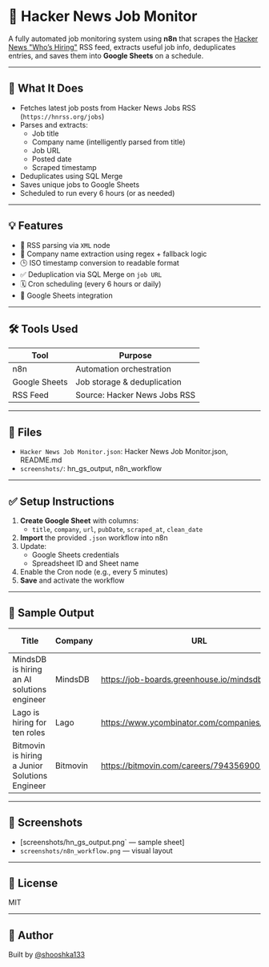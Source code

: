 # 🧠 Hacker News Job Monitor

A fully automated job monitoring system using **n8n** that scrapes the [Hacker News "Who’s Hiring"](https://news.ycombinator.com/jobs) RSS feed, extracts useful job info, deduplicates entries, and saves them into **Google Sheets** on a schedule.

---

## 🔧 What It Does

- Fetches latest job posts from Hacker News Jobs RSS (`https://hnrss.org/jobs`)
- Parses and extracts:
  - Job title
  - Company name (intelligently parsed from title)
  - Job URL
  - Posted date
  - Scraped timestamp
- Deduplicates using SQL Merge
- Saves unique jobs to Google Sheets
- Scheduled to run every 6 hours (or as needed)

---

## 💡 Features

- 📰 RSS parsing via `XML` node
- 🧠 Company name extraction using regex + fallback logic
- 🕒 ISO timestamp conversion to readable format
- ✅ Deduplication via SQL Merge on `job URL`
- 🗓 Cron scheduling (every 6 hours or daily)
- 📄 Google Sheets integration

---

## 🛠 Tools Used

| Tool        | Purpose                        |
|-------------|---------------------------------|
| n8n         | Automation orchestration       |
| Google Sheets | Job storage & deduplication  |
| RSS Feed    | Source: Hacker News Jobs RSS   |

---

## 📁 Files

- `Hacker News Job Monitor.json`: Hacker News Job Monitor.json, README.md
- `screenshots/`: hn_gs_output, n8n_workflow

---

## ✅ Setup Instructions

1. **Create Google Sheet** with columns:
   - `title`, `company`, `url`, `pubDate`, `scraped_at`, `clean_date`
2. **Import** the provided `.json` workflow into n8n
3. Update:
   - Google Sheets credentials
   - Spreadsheet ID and Sheet name
4. Enable the Cron node (e.g., every 5 minutes)
5. **Save** and activate the workflow

---

## 🧪 Sample Output

| Title                                                | Company     | URL                                                  | Date & Time |
|------------------------------------------------------|-------------|-------------------------------------------------------|-------------|
| MindsDB is hiring an AI solutions engineer           | MindsDB     | https://job-boards.greenhouse.io/mindsdb/...         | 2025-07-02  |
| Lago is hiring for ten roles                         | Lago        | https://www.ycombinator.com/companies/lago/jobs      | 2025-06-28  |
| Bitmovin is hiring a Junior Solutions Engineer       | Bitmovin    | https://bitmovin.com/careers/7943569002/             | 2025-06-27  |

---

## 📸  Screenshots

- [screenshots/hn_gs_output.png` — sample sheet]
- `screenshots/n8n_workflow.png` — visual layout

---

## 🚀 License

MIT

---

## 🙌 Author

Built by [@shooshka133](https://github.com/shooshka133)
